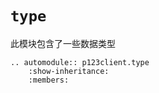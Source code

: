 # `type`

此模块包含了一些数据类型

```{eval-rst}
.. automodule:: p123client.type
    :show-inheritance:
    :members:
```
